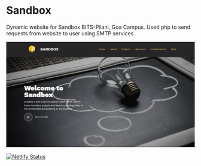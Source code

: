 # Sandbox
Dynamic website for Sandbox BITS-Pilani, Goa Campus. Used php to send requests from website to user using SMTP services

![Website Screenshot](/images/Sandbox_SS.png?raw=true "Optional Title")

[![Netlify Status](https://api.netlify.com/api/v1/badges/3381b710-1c60-429e-8cbf-de149ad18910/deploy-status)](https://app.netlify.com/sites/sandbox-bpgc/deploys)
